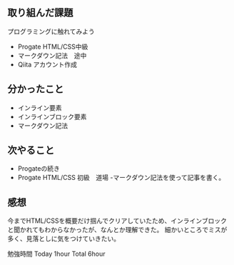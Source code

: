 ## 取り組んだ課題
プログラミングに触れてみよう
- Progate HTML/CSS中級 
- マークダウン記法　途中
- Qiita アカウント作成

## 分かったこと
- インライン要素
- インラインブロック要素
- マークダウン記法　

## 次やること
- Progateの続き
- Progate HTML/CSS 初級　道場
-マークダウン記法を使って記事を書く。

## 感想
今までHTML/CSSを概要だけ掴んでクリアしていたため、インラインブロックと聞かれてもわからなかったが、なんとか理解できた。
細かいところでミスが多く、見落としに気をつけていきたい。

勉強時間
Today 1hour 
Total 6hour
